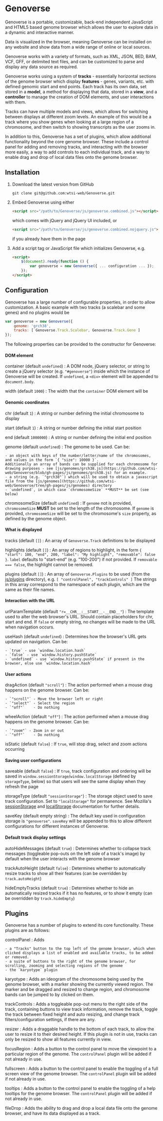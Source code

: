 # Genoverse

Genoverse is a portable, customizable, back-end independent JavaScript and HTML5 based genome browser which allows the user to explore data in a dynamic and interactive manner.

Data is visualized in the browser, meaning Genoverse can be installed on any website and show data from a wide range of online or local sources.

Genoverse works with a variety of formats, such as XML, JSON, BED, BAM, VCF, GFF, or delimited text files, and can be customized to parse and display any data source as required.

Genoverse works using a system of **tracks** - essentially horizontal sections of the genome browser which display **features** - genes, variants, etc. with defined genomic start and end points. Each track has its own data, set stored in a **model**, a method for displaying that data, stored in a **view**, and a **controller** to manage the creation of DOM elements, and user interactions with them. 

Tracks can have multiple models and views, which allows for switching between displays at different zoom levels. An example of this would be a track where you show genes when looking at a large region of a chromosome, and then switch to showing transcripts as the user zooms in.

In addition to this, Genoverse has a set of plugins, which allow additional functionality beyond the core genome browser. These include a control panel for adding and removing tracks, and interacting with the browser more easily, a way to add controls to each individual track, and a way to enable drag and drop of local data files onto the genome browser.

## Installation

1. Download the latest version from GitHub
    ```
    git clone git@github.com:wtsi-web/Genoverse.git
    ```

2. Embed Genoverse using either
    ```html
    <script src="/path/to/Genoverse/js/genoverse.combined.js"></script>
    ```
    
    which comes with jQuery and jQuery UI included, or 
    ```html
    <script src="/path/to/Genoverse/js/genoverse.combined.nojquery.js"></script>
    ```
    
    if you already have them in the page

3. Add a script tag or JavaScript file which initializes Genoverse, e.g.
	```html
	<script>
		$(document).ready(function () {
			var genoverse = new Genoverse({ ... configuration ... });
		});
	</script>
	```

## Configuration

Genoverse has a large number of configurable properties, in order to allow customization. A basic example with two tracks (a scalebar and some genes) and no plugins would be

```js
var genoverse = new Genoverse({ 
	genome: 'grch38', 
	tracks: [ Genoverse.Track.Scalebar, Genoverse.Track.Gene ] 
});
```

The following properties can be provided to the constructor for Genoverse:

#### DOM element

container (default `undefined`)
: A DOM node, jQuery selector, or string to create a jQuery selector (e.g. `"#genoverse"`) inside which the instance of Genoverse will be created. 
If `undefined`, a `<div>` element will be appended to `document.body`.

width (default `1000`)
: The width that the `container` DOM element will be

#### Genomic coordinates

chr (default `1`)
: A string or number defining the initial chromosome to display

start (default `1`)
: A string or number defining the initial start position

end (default `1000000`)
: A string or number defining the initial end position

genome (default `undefined`)
:  The genome to be used. Can be:

	- an object with keys of the number/letter/name of the chromosomes, and values in the form `{ "size": 10000 }`. 
	Additionally an array of bands can be supplied for each chromosome for drawing purposes - see [js/genomes/grch38.js](https://github.com/wtsi-web/Genoverse/blob/gh-pages/js/genomes/grch38.js) for an example.
	- a string (e.g. `"grch38"`) which will be used to obtain a javascript file from the [js/genomes](https://github.com/wtsi-web/Genoverse/tree/gh-pages/js/genomes) directory
	- `undefined`, in which case `chromosomeSize` **MUST** be set (see below)

chromosomeSize (default `undefined`)
: If `genome` not is provided, `chromosomeSize` **MUST** be set to the length of the chromosome. 
If `genome` is provided, `chromosomeSize` will be set to the chromosome's `size` property, as defined by the genome object.

#### What is displayed

tracks (default `[]`)
: An array of `Genoverse.Track` definitions to be displayed

highlights (default `[]`)
: An array of regions to highlight, in the form 
`{ "start": 100, "end", 200, "label": "My highlight", "removable": false }`. 
`label` defaults to "start-end" (e.g. "100-200") if not provided. 
If `removable === false`, the highlight cannot be removed.

plugins (default `[]`)
: An array of `Genoverse.Plugins` to be used (from the [js/plugins](https://github.com/wtsi-web/Genoverse/tree/gh-pages/js/plugins) directory), e.g. 
`[ "controlPanel", "trackControls" ]`
The strings in this array correspond to the namespace of each plugin, which are the same as their file names. 

#### Interaction with the URL

urlParamTemplate (default `"r=__CHR__:__START__-__END__"`)
: The template used to alter the web browser's URL. Should contain placeholders for chr, start and end.
If `false` or empty string, no changes will be made to the URL when navigation occurs. 

useHash (default `undefined`)
: Determines how the browser's URL gets updated on navigation. Can be:

	- `true` - use `window.location.hash`
    - `false` - use `window.history.pushState`
    - `undefined` - use `window.history.pushState` if present in the browser, else use `window.location.hash`

#### User actions

dragAction (default `"scroll"`) 
: The action performed when a mouse drag happens on the genome browser. Can be:

	- `"scroll"` - Move the browser left or right
	- `"select"` - Select the region
	- `"off"`    - Do nothing

wheelAction (default `"off"`) 
: The action performed when a mouse drag happens on the genome browser. Can be:

	- `"zoom"` - Zoom in or out
	- `"off"`    - Do nothing

isStatic (default `false`)
: If `true`, will stop drag, select and zoom actions occurring

#### Saving user configurations

saveable (default `false`)
: If `true`, track configuration and ordering will be saved in `window.sessionStorage`/`window.localStorage` (defined by `storageType`, below) so that users will see the same display when they refresh the page

storageType (default `"sessionStorage"`)
: The storage object used to save track configuration. Set to `"localStorage"` for permanence.
See Mozilla's [sessionStorage](https://developer.mozilla.org/en-US/docs/Web/API/Window/sessionStorage) and [localStorage](https://developer.mozilla.org/en/docs/Web/API/Window/localStorage) documentation for further details.

saveKey (default empty string)
: The default key used in configuration storage is `"genoverse"`. `saveKey` will be appended to this to allow different configurations for different instances of Genoverse.

#### Default track display settings

autoHideMessages (default `true`)
: Determines whether to collapse track messages (toggleable pop-outs on the left side of a track's image)  by default when the user interacts with the genome browser

trackAutoHeight (default `false`)
: Determines whether to automatically resize tracks to show all their features (can be overridden by `track.autoHeight`)

hideEmptyTracks (default `true`)
: Determines whether to hide an automatically resized tracks if it has no features, or to show it empty (can be overridden by `track.hideEmpty`)

## Plugins

Genoverse has a number of plugins to extend its core functionality. These plugins are as follows:

controlPanel
: Adds

	- a "Tracks" button to the top left of the genome browser, which when clicked displays a list of enabled and available tracks, to be added or removed.
	- a suite of buttons to the right of the genome browser, for scrolling, zooming and selecting regions of the genome
	- the `karyotype` plugin

karyotype
: Adds an ideogram of the chromosome being used by the genome browser, with a marker showing the currently viewed region. The marker and be dragged and resized to change region, and chromosome bands can be jumped to by clicked on them.

trackControls
: Adds a toggleable pop-out menu to the right side of the track, containing buttons to view track information, remove the track, toggle the track between fixed height and auto resizing, and change track filters/configuration settings, if there are any.

resizer
: Adds a draggable handle to the bottom of each track, to allow the user to resize it to their desired height. If this plugin is not in use, tracks can only be resized to show all features currently in view.

focusRegion
: Adds a button to the control panel to move the viewpoint to a particular region of the genome. The `controlPanel` plugin will be added if not already in use.

fullscreen
: Adds a button to the control panel to enable the toggling of a full screen view of the genome browser. The `controlPanel` plugin will be added if not already in use.

tooltips
: Adds a button to the control panel to enable the toggling of a help tooltips for the genome browser. The `controlPanel` plugin will be added if not already in use.

fileDrop
: Adds the ability to drag and drop a local data file onto the genome browser, and have its data displayed as a track.
